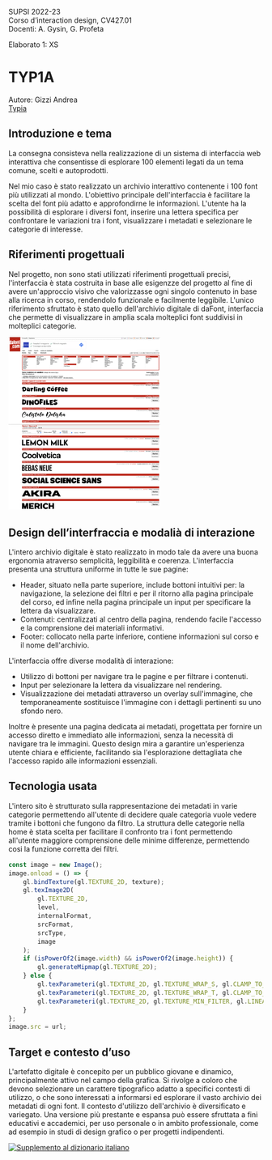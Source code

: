 SUPSI 2022-23  
Corso d’interaction design, CV427.01  
Docenti: A. Gysin, G. Profeta  

Elaborato 1: XS

# TYP1A
Autore: Gizzi Andrea  
[Typia](https://andrea-gizzi.github.io/TYP1A/)

## Introduzione e tema
La consegna consisteva nella realizzazione di un sistema di interfaccia web interattiva che consentisse di esplorare 100 elementi legati da un tema comune, scelti e autoprodotti. 

Nel mio caso è stato realizzato un archivio interattivo contenente i 100 font più utilizzati al mondo. L'obiettivo principale dell'interfaccia è facilitare la scelta del font più adatto e approfondirne le informazioni. L'utente ha la possibilità di esplorare i diversi font, inserire una lettera specifica per confrontare le variazioni tra i font, visualizzare i metadati e selezionare le categorie di interesse.


## Riferimenti progettuali
Nel progetto, non sono stati utilizzati riferimenti progettuali precisi, l'interfaccia è stata costruita in base alle esigenzze del progetto al fine di avere un'approccio visivo che valorizzasse ogni singolo contenuto in base alla ricerca in corso, rendendolo funzionale e facilmente leggibile. L'unico riferimento sfruttato è stato quello dell'archivio digitale di daFont, interfaccia che permette di visualizzare in amplia scala molteplici font suddivisi in molteplici categorie.

[<img src="documentazione/daFont_home.jpg" width="300">]()    [<img src="documentazione/daFont_SansSerif.jpg" width="300">]()



## Design dell’interfraccia e modalià di interazione
L'intero archivio digitale è stato realizzato in modo tale da avere una buona ergonomia atraverso semplicità, leggibilità e coerenza. 
L'interfaccia presenta una struttura uniforme in tutte le sue pagine:
- Header, situato nella parte superiore, include bottoni intuitivi per: la navigazione, la selezione dei filtri e per il ritorno alla pagina principale del corso, ed infine nella pagina principale un input per specificare la lettera da visualizzare.
- Contenuti: centralizzati al centro della pagina, rendendo facile l'accesso e la comprensione dei materiali informativi.
- Footer: collocato nella parte inferiore, contiene informazioni sul corso e il nome dell'archivio.

L'interfaccia offre diverse modalità di interazione: 
- Utilizzo di bottoni per navigare tra le pagine e per filtrare i contenuti.
- Input per selezionare la lettera da visualizzare nel rendering.
- Visualizzazione dei metadati attraverso un overlay sull'immagine, che temporaneamente sostituisce l'immagine con i dettagli pertinenti su uno sfondo nero.

Inoltre è presente una pagina dedicata ai metadati, progettata per fornire un accesso diretto e immediato alle informazioni, senza la necessità di navigare tra le immagini.
Questo design mira a garantire un'esperienza utente chiara e efficiente, facilitando sia l'esplorazione dettagliata che l'accesso rapido alle informazioni essenziali.


## Tecnologia usata
L'intero sito è strutturato sulla rappresentazione dei metadati in varie categorie permettendo all'utente di decidere quale categoria vuole vedere tramite i bottoni che fungono da filtro. La struttura delle categorie nella home è stata scelta per facilitare il confronto tra i font permettendo all'utente maggiore comprensione delle minime differenze, permettendo cosi la funzione corretta dei filtri.


```JavaScript
const image = new Image();
image.onload = () => {
	gl.bindTexture(gl.TEXTURE_2D, texture);
	gl.texImage2D(
		gl.TEXTURE_2D,
		level,
		internalFormat,
		srcFormat,
		srcType,
		image
	);
	if (isPowerOf2(image.width) && isPowerOf2(image.height)) {
		gl.generateMipmap(gl.TEXTURE_2D);
	} else {
		gl.texParameteri(gl.TEXTURE_2D, gl.TEXTURE_WRAP_S, gl.CLAMP_TO_EDGE);
		gl.texParameteri(gl.TEXTURE_2D, gl.TEXTURE_WRAP_T, gl.CLAMP_TO_EDGE);
		gl.texParameteri(gl.TEXTURE_2D, gl.TEXTURE_MIN_FILTER, gl.LINEAR);
	}
};
image.src = url;
```

## Target e contesto d’uso
L'artefatto digitale è concepito per un pubblico giovane e dinamico, principalmente attivo nel campo della grafica. Si rivolge a coloro che devono selezionare un carattere tipografico adatto a specifici contesti di utilizzo, o che sono interessati a informarsi ed esplorare il vasto archivio dei metadati di ogni font. Il contesto d'utilizzo dell'archivio è diversificato e variegato. Una versione più prestante e espansa può essere sfruttata a fini educativi e accademici, per uso personale o in ambito professionale, come ad esempio in studi di design grafico o per progetti indipendenti.

[<img src="doc/munari.jpg" width="300" alt="Supplemento al dizionario italiano">]()
